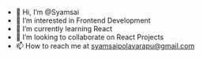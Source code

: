 - 👋 Hi, I’m @Syamsai
- 👀 I’m interested in Frontend Development
- 🌱 I’m currently learning React
- 💞️ I’m looking to collaborate on React Projects
- 📫 How to reach me at syamsaipolavarapu@gmail.com

<!---
Syamsai/Syamsai is a ✨ special ✨ repository because its `README.md` (this file) appears on your GitHub profile.
You can click the Preview link to take a look at your changes.
--->
